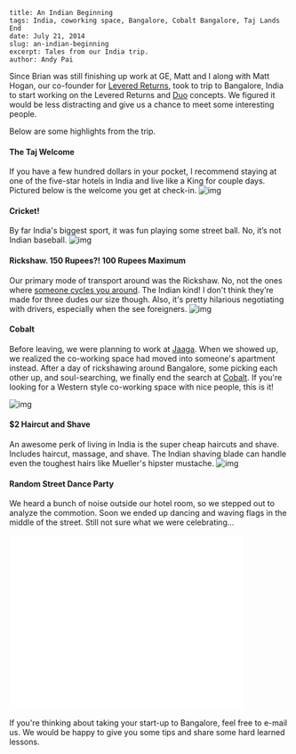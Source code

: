```
title: An Indian Beginning
tags: India, coworking space, Bangalore, Cobalt Bangalore, Taj Lands End
date: July 21, 2014
slug: an-indian-beginning
excerpt: Tales from our India trip.
author: Andy Pai
```

Since Brian was still finishing up work at GE, Matt and I along with Matt Hogan, our co-founder for [Levered Returns](http://www.leveredreturns.com), took to trip to Bangalore, India to start working on the Levered Returns and [Duo](http://duojs.org/) concepts. We figured it would be less distracting and give us a chance to meet some interesting people.

Below are some highlights from the trip.

#### The Taj Welcome

If you have a few hundred dollars in your pocket, I recommend staying at one of the five-star hotels in India and live like a King for couple days. Pictured below is the welcome you get at check-in.
![img](https://dl.dropboxusercontent.com/u/2312024/taj-welcome.JPG)

#### Cricket!

By far India's biggest sport, it was fun playing some street ball. No, it’s not Indian baseball.
![img](https://dl.dropboxusercontent.com/u/2312024/cricket.JPG)

#### Rickshaw. 150 Rupees?! 100 Rupees Maximum

Our primary mode of transport around was the Rickshaw. No, not the ones where [someone cycles you around](http://en.wikipedia.org/wiki/Rickshaws_in_the_United_States). The Indian kind! I don't think they’re made for three dudes our size though. Also, it's pretty hilarious negotiating with drivers, especially when the see foreigners.
![img](https://i.cloudup.com/vIvZAvALbZ.jpg)

#### Cobalt

Before leaving, we were planning to work at [Jaaga](http://jaaga.in/). When we showed up, we realized the co-working space had moved into someone's apartment instead. After a day of rickshawing around Bangalore, some picking each other up, and soul-searching, we finally end the search at [Cobalt](http://www.cobaltblr.com/). If you're looking for a Western style co-working space with nice people, this is it!

![img](https://dl.dropboxusercontent.com/u/2312024/cobalt.jpg)

#### $2 Haircut and Shave

An awesome perk of living in India is the super cheap haircuts and shave. Includes haircut, massage, and shave. The Indian shaving blade can handle even the toughest hairs like Mueller's hipster mustache.
![img](https://dl.dropboxusercontent.com/u/2312024/indian-haircut.JPG)

#### Random Street Dance Party

We heard a bunch of noise outside our hotel room, so we stepped out to analyze the commotion. Soon we ended up dancing and waving flags in the middle of the street. Still not sure what we were celebrating...

<iframe width="420" height="315" src="//www.youtube.com/embed/yA9H1yUQkNY" frameborder="0" allowfullscreen></iframe>

If you're thinking about taking your start-up to Bangalore, feel free to e-mail us. We would be happy to give you some tips and share some hard learned lessons.
